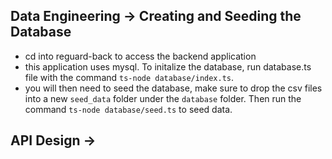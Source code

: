 ## Data Engineering -> Creating and Seeding the Database

- cd into reguard-back to access the backend application
- this application uses mysql. To initalize the database, run database.ts file with the command `ts-node database/index.ts`. 
- you will then need to seed the database, make sure to drop the csv files into a new `seed_data` folder under the `database` folder. Then run the command `ts-node database/seed.ts` to seed data.

## API Design -> 



